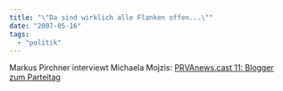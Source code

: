 ```yaml
---
title: "\"Da sind wirklich alle Flanken offen...\""
date: "2007-05-16"
tags: 
  - "politik"
---
```


Markus Pirchner interviewt Michaela Mojzis: [PRVAnews.cast 11: Blogger zum Parteitag](http://news.prva.at/index.php/weblog/prvanewscast_11_blogger_zum_parteitag/ "PRVAnews")
